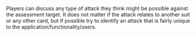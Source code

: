 Players can discuss any type of attack they think might be possible against the assessment target. It does not matter if the attack relates to another suit or any other card, but if possible try to identify an attack that is fairly unique to the application/functionality/users.

